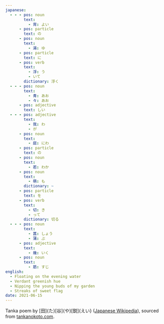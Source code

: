```yaml
---
japanese:
  - - - pos: noun
        text:
          - 宵: よい
      - pos: particle
        text: の
      - pos: noun
        text:
          - 湯: ゆ
      - pos: particle
        text: に
      - pos: verb
        text:
          - 浮: う
          - いて
        dictionary: 浮く
  - - - pos: noun
        text:
          - 青: あお
          - 々: あお
      - pos: adjective
        text: しい
  - - - pos: adjective
        text:
          - 我: わ
          - が
      - pos: noun
        text:
          - 庭: にわ
      - pos: particle
        text: の
      - pos: noun
        text:
          - 若: わか
      - pos: noun
        text:
          - 萌: も
        dictionary: ~
      - pos: particle
        text: を
      - pos: verb
        text:
          - 切: き
          - って
        dictionary: 切る
  - - - pos: noun
        text:
          - 菖: しょう
          - 蒲: ぶ
      - pos: adjective
        text:
          - 幾: いく
      - pos: noun
        text:
          - 筋: すじ
english:
  - Floating on the evening water
  - Verdant greenish hue
  - Nipping the young buds of my garden
  - Streaks of sweet flag
date: 2021-06-15
---
```


Tanka poem by [田]{た}[谷]{や}[鋭]{えい} ([Japanese Wikipedia](https://ja.wikipedia.org/wiki/%E7%94%B0%E8%B0%B7%E9%8B%AD)), sourced from [tankanokoto.com](https://tankanokoto.com/2019/05/kodomonohi.html#i-6).